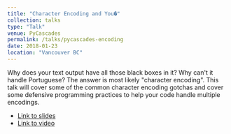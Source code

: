 ```yaml
---
title: "Character Encoding and You�"
collection: talks
type: "Talk"
venue: PyCascades
permalink: /talks/pycascades-encoding
date: 2018-01-23
location: "Vancouver BC"
---
```


Why does your text output have all those black boxes in it? Why can't it handle Portuguese? The answer is most likely "character encoding". This talk will cover some of the common character encoding gotchas and cover some defensive programming practices to help your code handle multiple encodings.

* [Link to slides](https://docs.google.com/presentation/d/17xwPZrnGo5xGUXf_HkxFUTAE2SPisHQd7LcRWyYCL6I/)
* [Link to video](https://www.youtube.com/watch?v=2U9EHYqc59Y)
